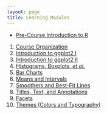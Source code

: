 ```yaml
---
layout: page
title: Learning Modules
---
```


* [Pre-Course Introduction to R](IntroR)

1. [Course Organization](Setup)
1. [Introduction to ggplot2 I](Intro1)
1. [Introduction to ggplot2 II](Intro2)
1. [Histograms, Boxplots, *et al.*](Univariate_Density)
1. [Bar Charts](Univariate_Groups)
1. [Means and Intervals](Means)
1. [Smoothers and Best-Fit Lines](Smoothers)
1. [Titles, Text, and Annotations](Annotations)
1. [Facets](Facets)
1. [Themes (Colors and Typography)](Themes)

<!---
1. [Case Studies](Case_Studies)
1. [Student Project Presentations](Student_Projects)
--->
